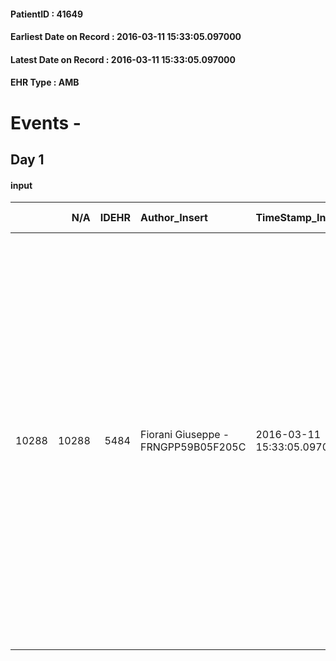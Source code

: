 
#### PatientID : 41649
#### Earliest Date on Record : 2016-03-11 15:33:05.097000
#### Latest Date on Record : 2016-03-11 15:33:05.097000
#### EHR Type : AMB

# Events - 

## Day 1

#### input
|       |    N/A |   IDEHR | Author_Insert                       | TimeStamp_Insert           | EHRType   |   PatientID |   IDDigitalSignDocument | persone_vicine   |   Unnamed: 0_x.1 |   IDANAMNESI_SOCIALE | Patient   | FamigliaAltro   | Paziente_T   | FamigliaAltro_T   |   Non_Rilevabile_x.1 | Note_Non_Rilevabile_x.1   | opt_Problemi   | Note_I                                                                                                                                                                                                                                                                                                                                                                                                  | chk_contr_sintomi   | chk_competenza                                 | opt_paziente_a   | opt_adeguatezza   | ds_note_ad                                                                                                                                                                              | opt_paziente_solo   | opt_presente_assente   | Presenza_minori   | Caregiver_principale                                                                                                                                                                                             | opt_capacita     | ds_familiari_coinv   | opt_necessario   | opt_presente   | opt_risorse_ec   | opt_paziente_psi   | opt_Ins_vol   | opt_paziente_ad   | opt_caregiver_ad   | opt_inv_civile   |   invalidita_perc | Needs               | Domestic partnership      | Fragility                    | opt_disponibilita_f   | opt_indennita_acc   | opt_legge   | opt_famiglia_psi   | opt_disponibilit_paz   |
|------:|-------:|--------:|:------------------------------------|:---------------------------|:----------|------------:|------------------------:|:-----------------|-----------------:|---------------------:|:----------|:----------------|:-------------|:------------------|---------------------:|:--------------------------|:---------------|:--------------------------------------------------------------------------------------------------------------------------------------------------------------------------------------------------------------------------------------------------------------------------------------------------------------------------------------------------------------------------------------------------------|:--------------------|:-----------------------------------------------|:-----------------|:------------------|:----------------------------------------------------------------------------------------------------------------------------------------------------------------------------------------|:--------------------|:-----------------------|:------------------|:-----------------------------------------------------------------------------------------------------------------------------------------------------------------------------------------------------------------|:-----------------|:---------------------|:-----------------|:---------------|:-----------------|:-------------------|:--------------|:------------------|:-------------------|:-----------------|------------------:|:--------------------|:--------------------------|:-----------------------------|:----------------------|:--------------------|:------------|:-------------------|:-----------------------|
| 10288 |  10288 |    5484 | Fiorani Giuseppe - FRNGPP59B05F205C | 2016-03-11 15:33:05.097000 | AMB       |       41649 |                  299823 | N/A              |             2782 |                 1800 | No#0      | Si#1            | No#0         | Si#1              |                    0 | NR                        | No#0           | La pz ha un ,affetta da patologia degenerativa in fase estremamente aggravata,non √® in grado di effettuare valutazioni cognitive sul suo stato di salute e clinico.La sorella che vive con la pz e la badante che le assiste,sono informate del quadro estremamente grave e della necessit√† di predisporre un servizio di sole cure palliative di fine vita,previo trasferimento in struttura hospice | controllo sintomi#0 | competenza/capacit√† assistenziale caregiver#0 | Indefinite#2     | Da valutare#2     | Il livello di adeguatezza √® subordinato al quadro di fragilit√† legata alla presenza di una sorella della pz di aa 85,con la quale vive e una badante di origine Rumena che le assiste | No#0                | Presente#1             | No#0              | La sorella Lucia,lucida e coerente,seppure con difficolt√† di movimento;sia la pz che la sorella ,sono assistite dal mese di aprile dello scorso anno da una badante di origine Rumena,sig.ra Florentina Schiopu | Incrementabile#1 | nessun familiare     | Si#1             | Si#1           | Adeguate#1       | No#0               | No#0          | Problematica#0    | Totale#2           | Si#1             |               100 | Clinici#0;Sociali#1 | Badante#1;Altri parenti#3 | sovraccarico assistenziale#4 | Si#1                  | Si#1                | No#0        | No#0               | Si#1                   |


